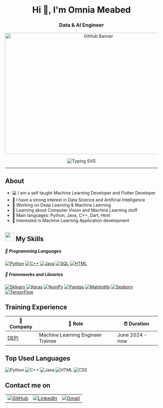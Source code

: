 <!-- ----------- HEAD SECTION ------------ -->
<h1 align="center">Hi 👋, I'm Omnia Meabed</h1>
<h3 align="center">Data & AI Engineer</h3>
<p align="center">
    <img src="https://media3.giphy.com/media/v1.Y2lkPTc5MGI3NjExc3d1c21pOXhhcXNycjVpZDVmanowbGdxd2k5MjBsbHh4aThobXVxZyZlcD12MV9pbnRlcm5hbF9naWZfYnlfaWQmY3Q9Zw/L1R1tvI9svkIWwpVYr/giphy.webp" alt="GitHub Banner" width="600" height="400"/>
</p>
<p align="center">
    <img src="https://readme-typing-svg.herokuapp.com?font=Fira+Code&size=25&pause=1000&center=true&vCenter=true&random=false&width=455&height=65&lines=Hey+There+%F0%9F%91%8B%2C+I'm+Omnia+Meabed;A+Software+Engineer+%F0%9F%92%BB" alt="Typing SVG" />
</p>

---
<!-- ----------- BODY SECTION ------------ -->

## About

- 💻 I am a self taught Machine Learning Developer and Flutter Developer
- 📝 I have a strong interest in Data Science and Artificial Intelligence
- 🔭 Working on Deep Learning & Machine Learning
- 🌱 Learning about Computer Vision and Machine Learning stuff
- 🌟 Main languages: Python, Java, C++, Dart, Html
- 🚩 Interested in Machine Learning Application development

<h2><img src = "https://media2.giphy.com/media/QssGEmpkyEOhBCb7e1/giphy.gif?cid=ecf05e47a0n3gi1bfqntqmob8g9aid1oyj2wr3ds3mg700bl&rid=giphy.gif" width ="30"> My Skills</f2> 

##### 💪 Programming Languages

<p>
    <a href="https://github.com/search?q=user%3ADenverCoder1+is%3Arepo+language%3Apython"><img alt="Python" src="https://img.shields.io/badge/Python-2c292d.svg?style=for-the-badge&logo=python&logoColor=ffffff"></a>
    <a href="https://github.com/search?q=user%3ADenverCoder1+is%3Arepo+language%3Acss"><img alt="C++" src="https://img.shields.io/badge/C++-2c292d.svg?style=for-the-badge&logo=c++3&logoColor=ffffff"></a>
    <a href="https://github.com/search?q=user%3ADenverCoder1+is%3Arepo+language%3Ajava"><img alt="Java" src="https://img.shields.io/badge/Java-2c292d.svg?style=for-the-badge&logo=java&logoColor=ffffff"></a>
    <a href="https://github.com/search?q=user%3ADenverCoder1+is%3Arepo+language%3Asql"><img alt="SQL" src="https://img.shields.io/badge/SQL-2c292d.svg?style=for-the-badge&logo=amazon-dynamodb&logoColor=ffffff"></a>
    <a href="https://github.com/search?q=user%3ADenverCoder1+is%3Arepo+language%3Ahtml"><img alt="HTML" src="https://img.shields.io/badge/HTML-2c292d.svg?style=for-the-badge&logo=html5&logoColor=ffffff"></a>

##### 💪 Frameworks and Libraries

<p>
    <a href="#"><img alt="Sklearn" src="https://img.shields.io/badge/Scikit--Learn-F7931E.svg?style=for-the-badge&logo=scikit-learn&logoColor=ffffff"></a>
    <a href="#"><img alt="Keras" src="https://img.shields.io/badge/Keras-2c292d.svg?style=for-the-badge&logo=Keras&logoColor=ffffff"></a>
    <a href="#"><img alt="NumPy" src="https://img.shields.io/badge/Numpy-2c292d.svg?style=for-the-badge&logo=numpy&logoColor=ffffff"></a>
    <a href="#"><img alt="Pandas" src="https://img.shields.io/badge/Pandas-2c292d.svg?style=for-the-badge&logo=pandas&logoColor=ffffff"></a>
    <a href="#"><img alt="Matplotlib" src="https://img.shields.io/badge/Matplotlib-2c292d.svg?style=for-the-badge&logo=matplotlib&logoColor=ffffff"></a>
    <a href="#"><img alt="Seaborn" src="https://img.shields.io/badge/Seaborn-2c292d.svg?style=for-the-badge&logo=seaborn&logoColor=ffffff"></a>
    <a href="#"><img alt="TensorFlow" src="https://img.shields.io/badge/TensorFlow-2c292d.svg?style=for-the-badge&logo=TensorFlow&logoColor=ffffff"></a>

</p>

<!-- ## Work Experience

| 🏢 Company/Org                                | 💼 Role                           | ⏰ Duration          |
|-----------------------------------------------|-----------------------------------|---------------------|
| [Master Micro](https://adt.master-micro.com/) | Software Engineer Intern (Python) | Dec 2022 - May 2023 | -->

## Training Experience

| 🏢 Company                                     | 💼 Role                     | ⏰ Duration          |
|------------------------------------------------|-----------------------------|---------------------|
| [DEPI](https://depi.gov.eg/) | Machine Learning Engineer Trainee   | June 2024 - now |

<!-- ## Volunteering Experience

| 🏢 Org                                        | 💼 Role                     | ⏰ Duration          |
|-----------------------------------------------|-----------------------------|---------------------|
| [ALX Egypt](https://www.alxafrica.com/egypt/) | Learning Community Manager  | Apr 2024 - Present  |
| [Pixels Egypt](https://pixelseg.com/)         | Problem-Solving Coordinator | Sep 2022 - Sep 2023 | -->

## Top Used Languages

![Python](https://img.shields.io/badge/Python-66.45%25-blue)
![C++](https://img.shields.io/badge/C++-14.60%25-gray)
![Java](https://img.shields.io/badge/Java-7.58%25-yellow)
![HTML](https://img.shields.io/badge/HTML-7.29%25-orange)
![CSS](https://img.shields.io/badge/CSS-4.08%25-blue)

## Contact me on

<div align="center">
    <table>
        <tr>
            <td><a href="https://github.com/OmniaMeabed"><img src="https://img.shields.io/github/followers/sayannath.svg?label=GitHub&style=social" alt="GitHub"></a></td>
            <td><a href="https://www.linkedin.com/in/omnia-meabed-104454237/"><img src="https://img.shields.io/badge/LinkedIn--_.svg?style=social&logo=linkedin" alt="LinkedIn"></a></td>
            <td><a href="mailto:omniameabed@gmail.com"><img src="https://img.shields.io/badge/Gmail--_.svg?style=social&logo=gmail" alt="Gmail"></a></td>
        </tr>
    </table>
</div>
